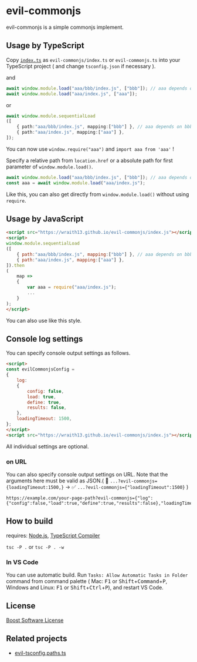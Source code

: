 # evil-commonjs

evil-commonjs is a simple commonjs implement.

## Usage by TypeScript

Copy [`index.ts`](index.ts) as `evil-commonjs/index.ts` or `evil-commonjs.ts` into your TypeScript project ( and change `tsconfig.json` if necessary ).

and

```typescript
await window.module.load("aaa/bbb/index.js", ["bbb"]); // aaa depends on bbb.
await window.module.load("aaa/index.js", ["aaa"]);
```

or

```typescript
await window.module.sequentialLoad
([
    { path:"aaa/bbb/index.js", mapping:["bbb"] }, // aaa depends on bbb.
    { path:"aaa/index.js", mapping:["aaa"] },
]);
```

You can now use `window.require("aaa")` and `import aaa from 'aaa'` !

Specify a relative path from `location.href` or a absolute path for first parameter of `window.module.load()`.

```typescript
await window.module.load("aaa/bbb/index.js", ["bbb"]); // aaa depends on bbb.
const aaa = await window.module.load("aaa/index.js");
```

Like this, you can also get directly from `window.module.load()` without using `require`.

## Usage by JavaScript

```html
<script src="https://wraith13.github.io/evil-commonjs/index.js"></script>
<script>
window.module.sequentialLoad
([
    { path:"aaa/bbb/index.js", mapping:["bbb"] }, // aaa depends on bbb.
    { path:"aaa/index.js", mapping:["aaa"] },
]).then
(
    map =>
    {
        var aaa = require("aaa/index.js");
        ...
    }
);
</script>
```

You can also use like this style.

## Console log settings

You can specify console output settings as follows.

```html
<script>
const evilCommonjsConfig =
{
    log:
    {
        config: false,
        load: true,
        define: true,
        results: false,
    },
    loadingTimeout: 1500,
};
</script>
<script src="https://wraith13.github.io/evil-commonjs/index.js"></script>
```

All individual settings are optional.

### on URL

You can also specify console output settings on URL. Note that the arguments here must be valid as JSON.( 🚫 `...?evil-commonjs={loadingTimeout:1500,}` → ✅ `...?evil-commonjs={"loadingTimeout":1500}` )

```url
https://example.com/your-page-path?evil-commonjs={"log":{"config":false,"load":true,"define":true,"results":false},"loadingTimeout":1500}
```

## How to build

requires: [Node.js](https://nodejs.org/), [TypeScript Compiler](https://www.npmjs.com/package/typescript)

`tsc -P .` or `tsc -P . -w`

### In VS Code

You can use automatic build. Run `Tasks: Allow Automatic Tasks in Folder` command from command palette ( Mac: <kbd>F1</kbd> or <kbd>Shift</kbd>+<kbd>Command</kbd>+<kbd>P</kbd>, Windows and Linux: <kbd>F1</kbd> or <kbd>Shift</kbd>+<kbd>Ctrl</kbd>+<kbd>P</kbd>), and restart VS Code.

## License

[Boost Software License](LICENSE_1_0.txt)

## Related projects

- [evil-tsconfig.paths.ts](https://github.com/wraith13/evil-tsconfig.paths.ts)
